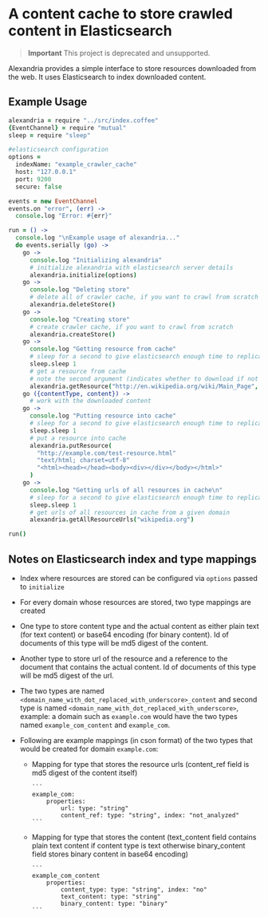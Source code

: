 # A content cache to store crawled content in Elasticsearch

> **Important** This project is deprecated and unsupported.

Alexandria provides a simple interface to store resources downloaded from the web. It uses Elasticsearch to index downloaded content.

## Example Usage

```coffeescript
alexandria = require "../src/index.coffee"
{EventChannel} = require "mutual"
sleep = require "sleep"

#elasticsearch configuration
options = 
  indexName: "example_crawler_cache"
  host: "127.0.0.1"
  port: 9200
  secure: false

events = new EventChannel
events.on "error", (err) ->
  console.log "Error: #{err}"

run = () ->
  console.log "\nExample usage of alexandria..."
  do events.serially (go) ->
    go -> 
      console.log "Initializing alexandria"
      # initialize alexandria with elasticsearch server details 
      alexandria.initialize(options)
    go -> 
      console.log "Deleting store"
      # delete all of crawler cache, if you want to crawl from scratch
      alexandria.deleteStore()
    go -> 
      console.log "Creating store"
      # create crawler cache, if you want to crawl from scratch
      alexandria.createStore()
    go -> 
      console.log "Getting resource from cache"
      # sleep for a second to give elasticsearch enough time to replicate
      sleep.sleep 1
      # get a resource from cache
      # note the second argument (indicates whether to download if not in cache)
      alexandria.getResource("http://en.wikipedia.org/wiki/Main_Page", true)
    go ({contentType, content}) -> 
      # work with the downloaded content
    go ->
      console.log "Putting resource into cache"
      # sleep for a second to give elasticsearch enough time to replicate
      sleep.sleep 1
      # put a resource into cache
      alexandria.putResource(
        "http://example.com/test-resource.html"
        "text/html; charset=utf-8"
        "<html><head></head><body><div></div></body></html>"
      )
    go ->
      console.log "Getting urls of all resources in cache\n"
      # sleep for a second to give elasticsearch enough time to replicate
      sleep.sleep 1
      # get urls of all resources in cache from a given domain
      alexandria.getAllResourceUrls("wikipedia.org")

run()
```

## Notes on Elasticsearch index and type mappings

* Index where resources are stored can be configured via `options` passed to `initialize`

* For every domain whose resources are stored, two type mappings are created

* One type to store content type and the actual content as either plain text (for text content) or base64 encoding (for binary content). Id of documents of this type will be md5 digest of the content.

* Another type to store url of the resource and a reference to the document that contains the actual content. Id of documents of this type will be md5 digest of the url.

* The two types are named `<domain_name_with_dot_replaced_with_underscore>_content` and second type is named `<domain_name_with_dot_replaced_with_underscore>`, example: a domain such as `example.com` would have the two types named `example_com_content` and `example_com`.

* Following are example mappings (in cson format) of the two types that would be created for domain `example.com`:

  * Mapping for type that stores the resource urls (content_ref field is md5 digest of the content itself)

        ```
        example_com:
            properties:
                url: type: "string"
                content_ref: type: "string", index: "not_analyzed"
        ```
        
  * Mapping for type that stores the content (text_content field contains plain text content if content type is text otherwise binary_content field stores binary content in base64 encoding)

        ```
        example_com_content
            properties:
                content_type: type: "string", index: "no"
                text_content: type: "string"
                binary_content: type: "binary"
        ```


